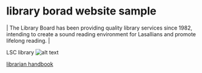 # library borad website sample

| The Library Board has been providing quality library services since 1982, intending to create a sound reading environment for Lasallians and promote lifelong reading. |

LSC library
![alt text](https://assets.weforum.org/article/image/JMF96ETfn1kSViVnUou1Z0XIDwWcPpT5mrPc7-ytpAc.jpg)

[librarian handbook](https://drive.google.com/file/d/1gNilI_ws1JOCsFQLxM7ilPIUNptp8_II/view)


